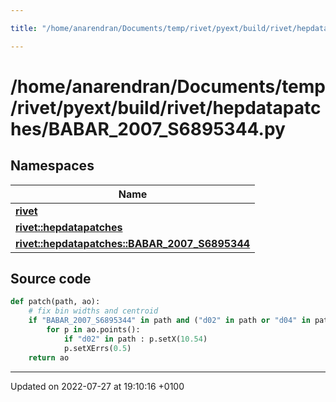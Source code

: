 ```yaml
---

title: "/home/anarendran/Documents/temp/rivet/pyext/build/rivet/hepdatapatches/BABAR_2007_S6895344.py"

---
```


# /home/anarendran/Documents/temp/rivet/pyext/build/rivet/hepdatapatches/BABAR_2007_S6895344.py



## Namespaces

| Name           |
| -------------- |
| **[rivet](http://example.org/namespaces/namespacerivet/)**  |
| **[rivet::hepdatapatches](http://example.org/namespaces/namespacerivet_1_1hepdatapatches/)**  |
| **[rivet::hepdatapatches::BABAR_2007_S6895344](http://example.org/namespaces/namespacerivet_1_1hepdatapatches_1_1babar__2007__s6895344/)**  |




## Source code

```python
def patch(path, ao):
    # fix bin widths and centroid
    if "BABAR_2007_S6895344" in path and ("d02" in path or "d04" in path):
        for p in ao.points():
            if "d02" in path : p.setX(10.54)
            p.setXErrs(0.5)
    return ao
```


-------------------------------

Updated on 2022-07-27 at 19:10:16 +0100
